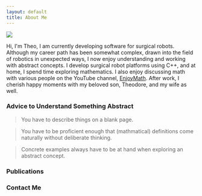 ```yaml
---
layout: default
title: About Me
---
```


<img class="profile-picture" src="{{site.baseurl}}/{{site.profile-picture}}">

Hi, I'm Theo, I am currently developing software for surgical robots. Although my career path has been somewhat complex, drawn into the field of robotics in unexpected ways, I now enjoy understanding and working with abstract concepts. I develop surgical robot platforms using C++, and at home, I spend time exploring mathematics. I also enjoy discussing math with various people on the YouTube channel, [EnjoyMath](https://www.youtube.com/@enjoyingmath9346). After work, I cherish happy moments with my beloved son, Theodore, and my wife as well.

### Advice to Understand Something Abstract
> You have to describe things on a blank page.

> You have to be proficient enough that (mathmatical) definitions come naturally without deliberate thinking.

> Concrete examples always have to be at hand when exploring an abstract concept.


### Publications

### Contact Me
